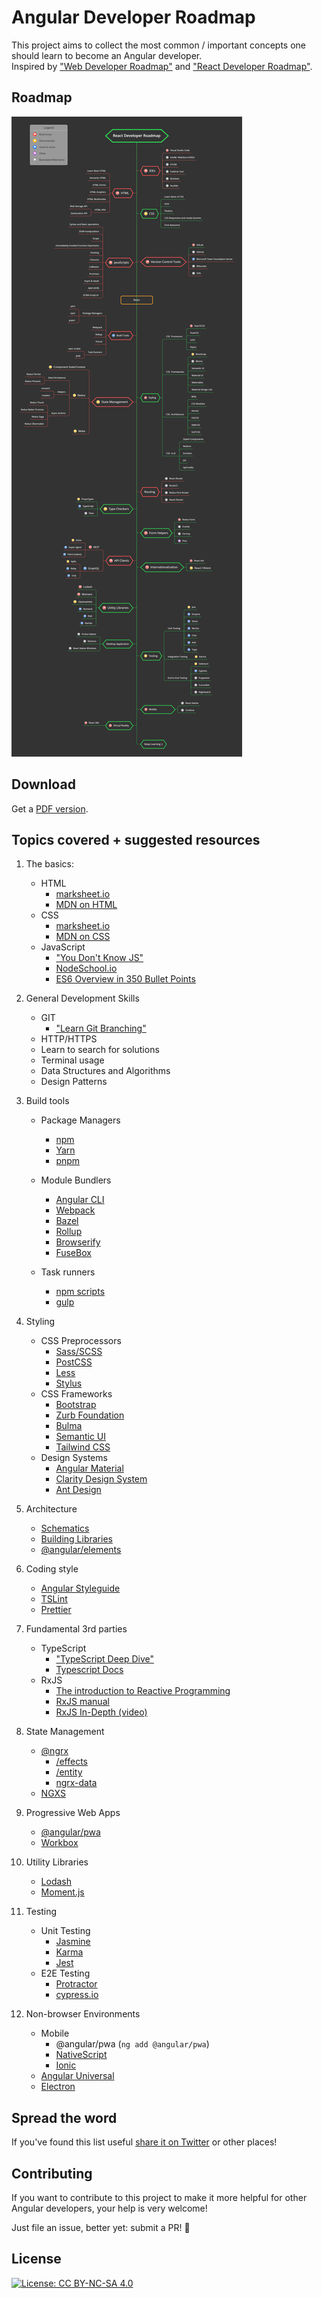 # Angular Developer Roadmap

This project aims to collect the most common / important concepts one should learn to become an Angular developer.
<br>
Inspired by ["Web Developer Roadmap"](https://github.com/kamranahmedse/developer-roadmap) and ["React Developer Roadmap"](https://github.com/adam-golab/react-developer-roadmap).

## Roadmap

![Roadmap](./images/angular-developer-roadmap.png)

## Download

Get a [PDF version](./images/angular-developer-roadmap.pdf).

## Topics covered + suggested resources

1.  The basics:
    -   HTML
        -   [marksheet.io](https://marksheet.io/)
        -   [MDN on HTML](https://developer.mozilla.org/en-US/docs/Web/HTML)
    -   CSS
        -   [marksheet.io](https://marksheet.io/)
        -   [MDN on CSS](https://developer.mozilla.org/en-US/docs/Web/CSS)
    -   JavaScript
        -   ["You Don't Know JS"](https://github.com/getify/You-Dont-Know-JS)
        -   [NodeSchool.io](https://nodeschool.io/)
        -   [ES6 Overview in 350 Bullet Points](https://ponyfoo.com/articles/es6)
1.  General Development Skills
    -   GIT
        -   ["Learn Git Branching"](https://learngitbranching.js.org/)
    -   HTTP/HTTPS
    -   Learn to search for solutions
    -   Terminal usage
    -   Data Structures and Algorithms
    -   Design Patterns
1.  Build tools

    -   Package Managers

        -   [npm](https://www.npmjs.com/)
        -   [Yarn](https://yarnpkg.com/lang/en/)
        -   [pnpm](https://pnpm.js.org/)

    -   Module Bundlers

        -   [Angular CLI](https://github.com/angular/angular-cli)
        -   [Webpack](https://webpack.js.org/)
        -   [Bazel](https://bazel.build/)
        -   [Rollup](https://rollupjs.org/guide/en)
        -   [Browserify](http://browserify.org/)
        -   [FuseBox](https://fuse-box.org/)

    -   Task runners
        -   [npm scripts](https://medium.freecodecamp.org/introduction-to-npm-scripts-1dbb2ae01633)
        -   [gulp](https://gulpjs.com/)

1.  Styling
    -   CSS Preprocessors
        -   [Sass/SCSS](https://sass-lang.com/guide)
        -   [PostCSS](https://postcss.org/)
        -   [Less](http://lesscss.org/)
        -   [Stylus](http://stylus-lang.com/)
    -   CSS Frameworks
        -   [Bootstrap](https://getbootstrap.com/)
        -   [Zurb Foundation](https://foundation.zurb.com/)
        -   [Bulma](https://bulma.io/)
        -   [Semantic UI](https://semantic-ui.com/)
        -   [Tailwind CSS](https://tailwindcss.com/)
    -   Design Systems
        -   [Angular Material](https://material.angular.io/)
        -   [Clarity Design System](https://vmware.github.io/clarity/)
        -   [Ant Design](https://ng.ant.design/docs/introduce/en)
1.  Architecture
    -   [Schematics](https://www.npmjs.com/package/@angular-devkit/schematics)
    -   [Building Libraries](https://medium.com/@tomsu/how-to-build-a-library-for-angular-apps-4f9b38b0ed11)
    -   [@angular/elements](https://angular.io/guide/elements)
1.  Coding style
    -   [Angular Styleguide](https://angular.io/guide/styleguide)
    -   [TSLint](https://palantir.github.io/tslint/)
    -   [Prettier](https://prettier.io/)
1.  Fundamental 3rd parties
    -   TypeScript
        -   ["TypeScript Deep Dive"](https://github.com/basarat/typescript-book)
        -   [Typescript Docs](https://www.typescriptlang.org/docs/)
    -   RxJS
        -   [The introduction to Reactive Programming](https://gist.github.com/staltz/868e7e9bc2a7b8c1f754)
        -   [RxJS manual](http://reactivex.io/rxjs/manual/overview.html#introduction)
        -   [RxJS In-Depth (video)](https://www.youtube.com/watch?v=KOOT7BArVHQ)
1.  State Management
    -   [@ngrx](https://github.com/ngrx/platform/blob/master/docs/store/README.md)
        -   [/effects](https://github.com/ngrx/platform/blob/master/docs/effects/README.md)
        -   [/entity](https://github.com/ngrx/platform/tree/master/docs/entity/README.md)
        -   [ngrx-data](https://github.com/johnpapa/angular-ngrx-data)
    -   [NGXS](https://ngxs.gitbook.io/ngxs/)
1.  Progressive Web Apps
    -   [@angular/pwa](https://angular.io/guide/service-worker-getting-started)
    -   [Workbox](https://developers.google.com/web/tools/workbox/)
1.  Utility Libraries
    -   [Lodash](https://lodash.com/)
    -   [Moment.js](https://momentjs.com/)
1.  Testing
    -   Unit Testing
        -   [Jasmine](https://jasmine.github.io/)
        -   [Karma](http://karma-runner.github.io/2.0/index.html)
        -   [Jest](http://jestjs.io/)
    -   E2E Testing
        -   [Protractor](https://www.protractortest.org/#/)
        -   [cypress.io](https://www.cypress.io/)
1.  Non-browser Environments
    -   Mobile
        -   @angular/pwa (`ng add @angular/pwa`)
        -   [NativeScript](https://www.nativescript.org/)
        -   [Ionic](https://ionicframework.com/)
    -   [Angular Universal](https://universal.angular.io/)
    -   [Electron](https://electronjs.org/)

## Spread the word

If you've found this list useful [share it on Twitter](https://twitter.com/intent/tweet?url=https://github.com/sulco/angular-developer-roadmap) or other places!

## Contributing

If you want to contribute to this project to make it more helpful for other Angular developers, your help is very welcome!

Just file an issue, better yet: submit a PR! 🙂

## License

[![License: CC BY-NC-SA 4.0](https://img.shields.io/badge/License-CC%20BY--NC--SA%204.0-lightgrey.svg)](https://creativecommons.org/licenses/by-nc-sa/4.0/)
